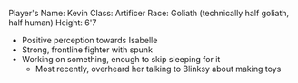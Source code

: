 Player's Name: Kevin
Class: Artificer
Race: Goliath (technically half goliath, half human)
Height: 6'7

- Positive perception towards Isabelle
- Strong, frontline fighter with spunk
- Working on something, enough to skip sleeping for it
	- Most recently, overheard her talking to Blinksy about making toys